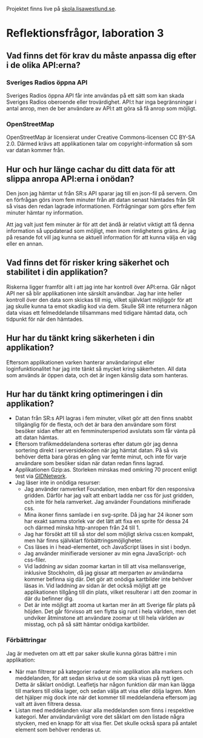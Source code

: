 Projektet finns live på [skola.lisawestlund.se](http://skola.lisawestlund.se/TrafficMessagesMap/).

# Reflektionsfrågor, laboration 3

## Vad finns det för krav du måste anpassa dig efter i de olika API:erna?
### Sveriges Radios öppna API
Sveriges Radios öppna API får inte användas på ett sätt som kan skada Sveriges Radios oberoende eller trovärdighet. API:t har inga begränsningar i antal anrop, men de ber användare av API:t att göra så få anrop som möjligt.

### OpenStreetMap
OpenStreetMap är licensierat under Creative Commons-licensen CC BY-SA 2.0. Därmed krävs att applikationen talar om copyright-information så som var datan kommer från.

## Hur och hur länge cachar du ditt data för att slippa anropa API:erna i onödan?
Den json jag hämtar ut från SR:s API sparar jag till en json-fil på servern. Om en förfrågan görs inom fem minuter från att datan senast hämtades från SR så visas den redan lagrade informationen. Förfrågningar som görs efter fem minuter hämtar ny information.

Att jag valt just fem minuter är för att det ändå är relativt viktigt att få denna information så uppdaterad som möjligt, men inom rimlighetens gräns. Är jag på resande fot vill jag kunna se aktuell information för att kunna välja en väg eller en annan.

## Vad finns det för risker kring säkerhet och stabilitet i din applikation?
Riskerna ligger framför allt i att jag inte har kontroll över API:erna. Går något API ner så blir applikationen inte särskilt användbar. Jag har inte heller kontroll över den data som skickas till mig, vilket självklart möjliggör för att jag skulle kunna ta emot skadlig kod via dem. Skulle SR inte returnera någon data visas ett felmeddelande tillsammans med tidigare hämtad data, och tidpunkt för när den hämtades.

## Hur har du tänkt kring säkerheten i din applikation?
Eftersom applikationen varken hanterar användarinput eller loginfunktionalitet har jag inte tänkt så mycket kring säkerheten. All data som används är öppen data, och det är ingen känslig data som hanteras.

## Hur har du tänkt kring optimeringen i din applikation?
* Datan från SR:s API lagras i fem minuter, vilket gör att den finns snabbt tillgänglig för de flesta, och det är bara den användare som först besöker sidan efter att en femminutersperiod avslutats som får vänta på att datan hämtas.
* Eftersom trafikmeddelandena sorteras efter datum gör jag denna sortering direkt i serversidekoden när jag hämtat datan. På så vis behöver detta bara göras en gång var femte minut, och inte för varje användare som besöker sidan när datan redan finns lagrad.
* Applikationen Gzip:as. Storleken minskas med omkring 70 procent enligt test via [GIDNetwork](http://www.gidnetwork.com/tools/gzip-test.php).
* Jag läser inte in onödiga resurser:
   * Jag använder ramverket Foundation, men enbart för den responsiva gridden. Därför har jag valt att enbart ladda ner css för just gridden, och inte för hela ramverket. Jag använder Foundations minifierade css.
   * Mina ikoner finns samlade i en svg-sprite. Då jag har 24 ikoner som har exakt samma storlek var det lätt att fixa en sprite för dessa 24 och därmed minska http-anropen från 24 till 1.
   * Jag har försökt att till så stor del som möjligt skriva css:en kompakt, men här finns självklart förbättringsmöjligheter.
   * Css läses in i head-elementet, och JavaScript läses in sist i bodyn.
   * Jag använder minifierade versioner av min egna JavaScript- och css-filer.
   * Vid laddning av sidan zoomar kartan in till att visa mellansverige, inklusive Stockholm, då jag gissar att merparten av användarna kommer befinna sig där. Det gör att onödiga kartbilder inte behöver läsas in. Vid laddning av sidan är det också möjligt att ge applikationen tillgång till din plats, vilket resulterar i att den zoomar in där du befinner dig.
   * Det är inte möjligt att zooma ut kartan mer än att Sverige får plats på höjden. Det går förvisso att sen flytta sig runt i hela världen, men det undviker åtminstone att användare zoomar ut till hela världen av misstag, och på så sätt hämtar onödiga kartbilder.

### Förbättringar
Jag är medveten om att ett par saker skulle kunna göras bättre i min applikation:
* När man filtrerar på kategorier raderar min applikation alla markers och meddelanden, för att sedan skriva ut de som ska visas på nytt igen. Detta är såklart onödigt. Leafletjs har någon funktion där man kan lägga till markers till olika lager, och sedan välja att visa eller dölja lagren. Men det hjälper mig dock inte när det kommer till meddelandena eftersom jag valt att även filtrera dessa.
* Listan med meddelanden visar alla meddelanden som finns i respektive kategori. Mer användarvänligt vore det såklart om den listade några stycken, med en knapp för att visa fler. Det skulle också spara på antalet element som behöver renderas ut.
